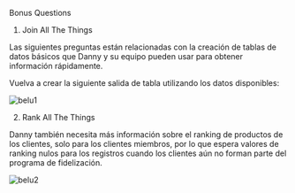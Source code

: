 Bonus Questions 

1) Join All The Things

Las siguientes preguntas están relacionadas con la creación de tablas de datos básicos que Danny y su equipo pueden usar para obtener información rápidamente.

Vuelva a crear la siguiente salida de tabla utilizando los datos disponibles:


![belu1](https://user-images.githubusercontent.com/86261762/206913192-435c1bf1-8e54-4baa-93db-700457b99028.png)


2) Rank All The Things

Danny también necesita más información sobre el ranking de productos de los clientes, solo para los clientes miembros, por lo que espera valores de ranking nulos para los registros cuando los clientes aún no forman parte del programa de fidelización.



![belu2](https://user-images.githubusercontent.com/86261762/206913209-8491153d-e4ce-4b29-a569-fdb4584f1190.png)
